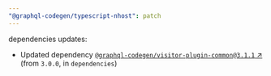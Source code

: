 ```yaml
---
"@graphql-codegen/typescript-nhost": patch
---
```

dependencies updates:
  - Updated dependency [`@graphql-codegen/visitor-plugin-common@3.1.1` ↗︎](https://www.npmjs.com/package/@graphql-codegen/visitor-plugin-common/v/3.1.1) (from `3.0.0`, in `dependencies`)
